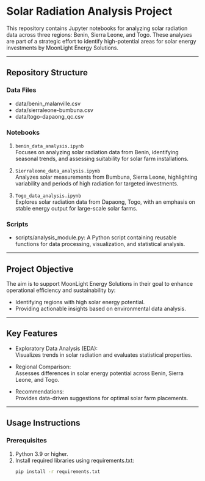 # Solar Radiation Analysis Project

This repository contains Jupyter notebooks for analyzing solar radiation data across three regions: Benin, Sierra Leone, and Togo. These analyses are part of a strategic effort to identify high-potential areas for solar energy investments by MoonLight Energy Solutions.

---

## Repository Structure

### Data Files

- data/benin_malanville.csv
- data/sierraleone-bumbuna.csv
- data/togo-dapaong_qc.csv

### Notebooks

1. `benin_data_analysis.ipynb`  
   Focuses on analyzing solar radiation data from Benin, identifying seasonal trends, and assessing suitability for solar farm installations.

2. `Sierraleone_data_analysis.ipynb`  
   Analyzes solar measurements from Bumbuna, Sierra Leone, highlighting variability and periods of high radiation for targeted investments.

3. `Togo_data_analysis.ipynb`  
   Explores solar radiation data from Dapaong, Togo, with an emphasis on stable energy output for large-scale solar farms.

### Scripts

- scripts/analysis_module.py: A Python script containing reusable functions for data processing, visualization, and statistical analysis.

---

## Project Objective

The aim is to support MoonLight Energy Solutions in their goal to enhance operational efficiency and sustainability by:

- Identifying regions with high solar energy potential.
- Providing actionable insights based on environmental data analysis.

---

## Key Features

- Exploratory Data Analysis (EDA):  
   Visualizes trends in solar radiation and evaluates statistical properties.
- Regional Comparison:  
   Assesses differences in solar energy potential across Benin, Sierra Leone, and Togo.

- Recommendations:  
   Provides data-driven suggestions for optimal solar farm placements.

---

## Usage Instructions

### Prerequisites

1. Python 3.9 or higher.
2. Install required libraries using requirements.txt:
   ```bash
   pip install -r requirements.txt
   ```
